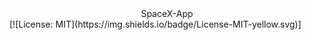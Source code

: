 <div align="center">SpaceX-App</div>
[![License: MIT](https://img.shields.io/badge/License-MIT-yellow.svg)]
